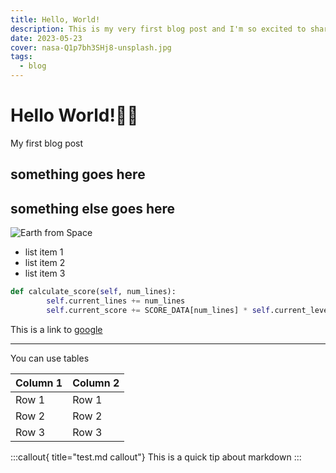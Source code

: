 ```yaml
---
title: Hello, World!
description: This is my very first blog post and I'm so excited to share it with you!
date: 2023-05-23
cover: nasa-Q1p7bh3SHj8-unsplash.jpg
tags:
  - blog
---
```


# Hello World!👋🏻

My first blog post

## something goes here

## something else goes here

![Earth from Space](/images/blog/nasa-Q1p7bh3SHj8-unsplash.jpg)

- list item 1
- list item 2
- list item 3

```python
def calculate_score(self, num_lines):
        self.current_lines += num_lines
        self.current_score += SCORE_DATA[num_lines] * self.current_level
```

This is a link to [google](https://www.google.com)

---

You can use tables

| Column 1 | Column 2 |
| -------- | -------- |
| Row 1    | Row 1    |
| Row 2    | Row 2    |
| Row 3    | Row 3    |

:::callout{ title="test.md callout"}
This is a quick tip about markdown
:::